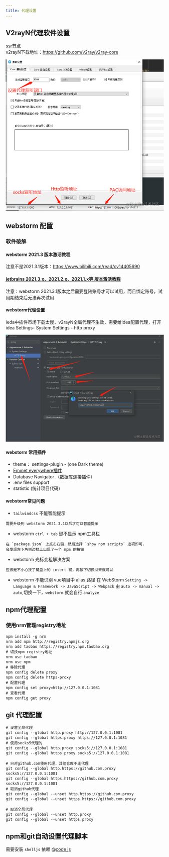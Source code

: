 ```yaml
---
title: 代理设置
---
```


## V2rayN代理软件设置
[ssr节点](https://www.duyaoss.com/) <br>
v2rayN下载地址：<a href='https://github.com/v2ray/v2ray-core'>https://github.com/v2ray/v2ray-core</a> 


![v2rayN端口设置](../images/front-end/v2rayN.png)

## webstorm 配置
### 软件破解
#### webstorm 2021.3 版本激活教程
  注意不是2021.3.1版本：<a href='https://www.bilibili.com/read/cv14405690'>https://www.bilibili.com/read/cv14405690</a>
#### [jetbrains 2021.3.x、2021.2.x、2021.1.x等 版本激活教程](https://www.yuque.com/u12033157/dqgh2a/hc2eba)
  注意：webstorm 2021.3.1版本之后需要登陆账号才可以试用，而且绑定账号，试用期结束后无法再次试用

#### webstorm代理设置
ieda中插件市场下载太慢，v2rayN全局代理不生效，需要给idea配置代理，打开idea Settings- System Settings - http proxy

![webstorm代理设置](../images/front-end/webstormProxy.png)

#### webstorm 常用插件
- theme： settings-plugin - (one Dark theme)
- [Emmet everywhere插件](https://docs.emmet.io/abbreviations/syntax/)
- Database Navigator （数据库连接插件）
- .env files support
- statistic (统计项目代码)
#### webstorm常见问题
- `tailwindcss` 不能智能提示
```text
需要升级到 webstorm 2021.3.1以后才可以智能提示
```
- webstorm `ctrl + tab` 键不显示 npm工具栏
```text
在 `package.json` 上点击右键，然后选择 `show npm scripts` 选项即可，
会发现左下角侧边栏上出现了一个 npm 的按钮
```
- webstorm 光标变粗解决方案
```text
应该是不小心按了键盘上的 insert 键，再按下切换回来就可以
```
- webstorm 不能识别 vue项目中 alias 路径
  在 WebStorm `Setting -> Language & Framework -> JavaScript -> Webpack` 由 `auto -> manual -> auto`,切换一下，`webstorm` 就会自行 `analyze`

## npm代理配置
### 使用nrm管理registry地址
```shell
npm install -g nrm
nrm add npm http://registry.npmjs.org
nrm add taobao https://registry.npm.taobao.org
# 切换npm registry地址
nrm use taobao
nrm use npm
# 移除代理
npm config delete proxy
npm config delete https-proxy
# 配置代理
npm config set proxy=http://127.0.0.1:1081
# 查看代理
npm config get proxy
```

## git 代理配置
```shell
# 设置全局代理
git config --global http.proxy http://127.0.0.1:1081
git config --global https.proxy https://127.0.0.1:1081
# 使用socks5代理的
git config --global http.proxy socks5://127.0.0.1:1081
git config --global https.proxy socks5://127.0.0.1:1081

# 只对github.com使用代理，其他仓库不走代理
git config --global http.https://github.com.proxy socks5://127.0.0.1:1081
git config --global https.https://github.com.proxy socks5://127.0.0.1:1081
# 取消github代理
git config --global --unset http.https://github.com.proxy
git config --global --unset https.https://github.com.proxy

# 取消全局代理
git config --global --unset http.proxy
git config --global --unset https.proxy
```
## npm和git自动设置代理脚本
需要安装 `shelljs` 依赖
@[code js](../_code/front-end/setNpmGitProxy.js)
